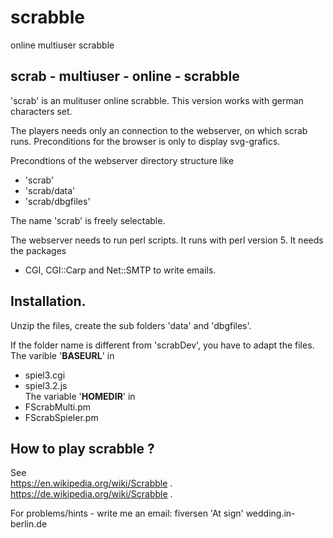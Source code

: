 # scrabble
online multiuser scrabble

scrab  - multiuser - online - scrabble
--------------------------------------

'scrab' is an mulituser online scrabble.
This version works with german characters set.

The players needs only an connection to the webserver, 
on which scrab runs.
Preconditions for the browser is only to display svg-grafics.


Precondtions of the webserver
directory structure like 
- 'scrab'
- 'scrab/data'
- 'scrab/dbgfiles'

The name 'scrab' is freely selectable.

The webserver needs to run  perl scripts.
It runs with perl version 5.
It needs the packages 
- CGI, CGI::Carp and Net::SMTP to write emails.


Installation.
-------------
Unzip the files, create the sub folders  'data' and 'dbgfiles'.<br/>

If the folder name is different from 'scrabDev', you have to adapt the files.<br/>
The varible '<b>BASEURL</b>' in <br> 
- spiel3.cgi
- spiel3.2.js<br>
The variable '<b>HOMEDIR</b>' in <br>
- FScrabMulti.pm
- FScrabSpieler.pm


How to play scrabble ?
----------------------
See  
https://en.wikipedia.org/wiki/Scrabble  .
https://de.wikipedia.org/wiki/Scrabble  .


For problems/hints - write me an email: 
fiversen 'At sign' wedding.in-berlin.de
